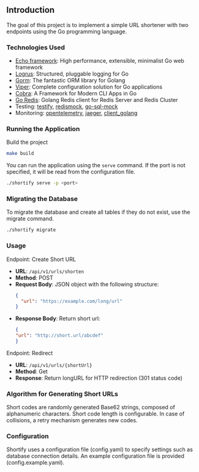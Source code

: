 ## Introduction

The goal of this project is to implement a simple URL shortener with two endpoints using the Go programming language.
### Technologies Used

- [Echo framework](https://echo.labstack.com/): High performance, extensible, minimalist Go web framework
- [Logrus](https://github.com/sirupsen/logrus): Structured, pluggable logging for Go
- [Gorm](https://gorm.io/index.html): The fantastic ORM library for Golang
- [Viper](https://github.com/spf13/viper): Complete configuration solution for Go applications
- [Cobra](https://cobra.dev/): A Framework for Modern CLI Apps in Go
- [Go Redis](https://redis.uptrace.dev/): Golang Redis client for Redis Server and Redis Cluster
- Testing: [testify](https://github.com/stretchr/testify), [redismock](https://github.com/go-redis/redismock), [go-sql-mock](https://github.com/DATA-DOG/go-sqlmock)
- Monitoring: [opentelemetry](https://opentelemetry.io/), [jaeger](https://www.jaegertracing.io/), [client_golang](https://github.com/prometheus/client_golang)


### Running the Application

Build the project
```sh
make build
```
You can run the application using the `serve` command. If the port is not specified, it will be read from the configuration file.
```sh
./shortify serve -p <port>
```

### Migrating the Database

To migrate the database and create all tables if they do not exist, use the migrate command.
```sh
./shortify migrate
```

### Usage

Endpoint: Create Short URL

- **URL**: `/api/v1/urls/shorten`
- **Method**: POST
- **Request Body**: JSON object with the following structure:
  ```json
  {
    "url": "https://example.com/long/url"
  }

- **Response Body**: Return short url:
  ```json
  {
  "url": "http://short.url/abcdef"
  }

Endpoint: Redirect

- **URL**: `/api/v1/urls/{shortUrl}`
- **Method**: Get
- **Response**: Return longURL for HTTP redirection (301 status code)

### Algorithm for Generating Short URLs

Short codes are randomly generated Base62 strings, composed of alphanumeric characters. Short code length is configurable. In case of collisions, a retry mechanism generates new codes.

### Configuration
Shortify uses a configuration file (config.yaml) to specify settings such as database connection details. An example configuration file is provided (config.example.yaml).

